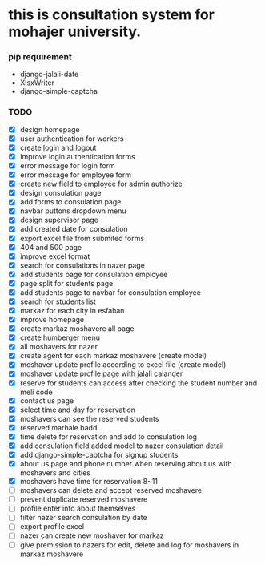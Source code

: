 # this is consultation system for mohajer university.

### pip requirement
- django-jalali-date
- XlsxWriter
- django-simple-captcha

### TODO
- [X] design homepage
- [X] user authentication for workers
- [X] create login and logout
- [X] improve login authentication forms
- [X] error message for login form
- [X] error message for employee form
- [X] create new field to employee for admin authorize
- [X] design consulation page
- [X] add forms to consulation page
- [X] navbar buttons dropdown menu
- [X] design supervisor page
- [X] add created date for consulation
- [X] export excel file from submited forms
- [X] 404 and 500 page
- [X] improve excel format
- [X] search for consulations in nazer page
- [X] add students page for consulation employee
- [X] page split for students page
- [X] add students page to navbar for consulation employee
- [X] search for students list
- [X] markaz for each city in esfahan
- [X] improve homepage
- [X] create markaz moshavere all page
- [X] create humberger menu
- [X] all moshavers for nazer
- [X] create agent for each markaz moshavere (create model)
- [X] moshaver update profile according to excel file (create model)
- [X] moshaver update profile page with jalali calander
- [X] reserve for students can access after checking the student number and meli code
- [X] contact us page
- [X] select time and day for reservation
- [X] moshavers can see the reserved students
- [X] reserved marhale badd
- [X] time delete for reservation and add to consulation log
- [X] add consulation field added model to nazer consulation detail
- [X] add django-simple-captcha for signup students
- [X] about us page and phone number when reserving about us with moshavers and cities
- [X] moshavers have time for reservation 8~11
- [ ] moshavers can delete and accept reserved moshavere
- [ ] prevent duplicate reserved moshavere
- [ ] profile enter info about themselves
- [ ] filter nazer search consulation by date
- [ ] export profile excel
- [ ] nazer can create new moshaver for markaz
- [ ] give premission to nazers for edit, delete and log for moshavers in markaz moshavere
